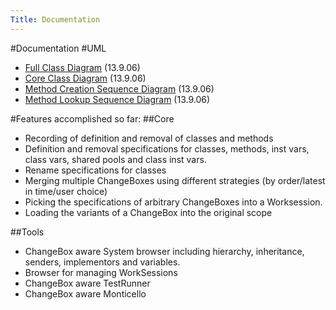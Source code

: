 ```yaml
---
Title: Documentation
---
```

#Documentation
#UML

-  [Full Class Diagram](http://www.codez.ch/filez/cbx.uml.pdf) (13.9.06)
-  [Core Class Diagram](http://www.codez.ch/filez/cbx-core.uml.pdf) (13.9.06)
-  [Method Creation Sequence Diagram](http://www.codez.ch/filez/cbx-methodcreation.sequence.pdf) (13.9.06)
-  [Method Lookup Sequence Diagram](http://www.codez.ch/filez/cbx-methodlookup.sequence.pdf) (13.9.06)

#Features accomplished so far:
##Core

-  Recording of definition and removal of classes and methods
-  Definition and removal specifications for classes, methods, inst vars, class vars, shared pools and class inst vars.
-  Rename specifications for classes
-  Merging multiple ChangeBoxes using different strategies (by order/latest in time/user choice)
-  Picking the specifications of arbitrary ChangeBoxes into a Worksession.
-  Loading the variants of a ChangeBox into the original scope

##Tools

-  ChangeBox aware System browser including hierarchy, inheritance, senders, implementors and variables.
-  Browser for managing WorkSessions
-  ChangeBox aware TestRunner
-  ChangeBox aware Monticello

